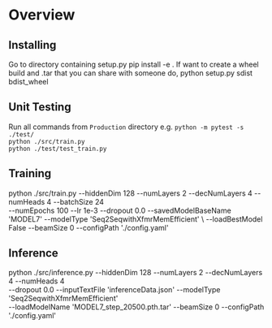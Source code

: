 # Overview

## Installing
Go to directory containing setup.py
pip install -e .
If want to create a wheel build and .tar that you can share with someone do,
python setup.py sdist bdist_wheel


## Unit Testing
Run all commands from `Production` directory
e.g. `python -m pytest -s ./test/`  
     `python ./src/train.py`  
	 `python ./test/test_train.py`
			
## Training
python ./src/train.py --hiddenDim 128 --numLayers 2 --decNumLayers 4 --numHeads 4 --batchSize 24 \
--numEpochs 100 --lr 1e-3 --dropout 0.0 --savedModelBaseName 'MODEL7' --modelType 'Seq2SeqwithXfmrMemEfficient' \ 
--loadBestModel False --beamSize 0 --configPath './config.yaml'


## Inference
python ./src/inference.py --hiddenDim 128 --numLayers 2 --decNumLayers 4 --numHeads 4 \
--dropout 0.0 --inputTextFile 'inferenceData.json' --modelType 'Seq2SeqwithXfmrMemEfficient' \
--loadModelName 'MODEL7_step_20500.pth.tar' --beamSize 0 --configPath './config.yaml'
